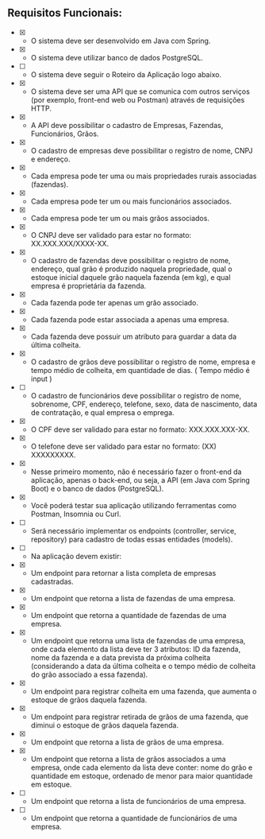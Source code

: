 ## Requisitos Funcionais:

- [x] - O sistema deve ser desenvolvido em Java com Spring.
- [x] - O sistema deve utilizar banco de dados PostgreSQL.
- [ ] - O sistema deve seguir o Roteiro da Aplicação logo abaixo.
- [x] - O sistema deve ser uma API que se comunica com outros serviços (por exemplo, front-end web ou Postman) através de requisições HTTP.

- [x] - A API deve possibilitar o cadastro de Empresas, Fazendas, Funcionários, Grãos.

- [x] - O cadastro de empresas deve possibilitar o registro de nome, CNPJ e endereço.
- [x] - Cada empresa pode ter uma ou mais propriedades rurais associadas (fazendas).
- [x] - Cada empresa pode ter um ou mais funcionários associados.
- [x] - Cada empresa pode ter um ou mais grãos associados.
- [x] - O CNPJ deve ser validado para estar no formato: XX.XXX.XXX/XXXX-XX.

- [x] - O cadastro de fazendas deve possibilitar o registro de nome, endereço, qual grão é produzido naquela propriedade, qual o estoque inicial daquele grão naquela fazenda (em kg), e qual empresa é proprietária da fazenda.
- [x] - Cada fazenda pode ter apenas um grão associado.
- [x] - Cada fazenda pode estar associada a apenas uma empresa.
- [x] - Cada fazenda deve possuir um atributo para guardar a data da última colheita.

- [x] - O cadastro de grãos deve possibilitar o registro de nome, empresa e tempo médio de colheita, em quantidade de dias. ( Tempo médio é input )

- [ ] - O cadastro de funcionários deve possibilitar o registro de nome, sobrenome, CPF, endereço, telefone, sexo, data de nascimento, data de contratação, e qual empresa o emprega.
- [x] - O CPF deve ser validado para estar no formato: XXX.XXX.XXX-XX.
- [x] - O telefone deve ser validado para estar no formato: (XX) XXXXXXXXX.

- [x] - Nesse primeiro momento, não é necessário fazer o front-end da aplicação, apenas o back-end, ou seja, a API (em Java com Spring Boot) e o banco de dados (PostgreSQL).
- [x] - Você poderá testar sua aplicação utilizando ferramentas como Postman, Insomnia ou Curl.

- [ ] - Será necessário implementar os endpoints (controller, service, repository) para cadastro de todas essas entidades (models).

- [ ] - Na aplicação devem existir: 
- [x] - Um endpoint para retornar a lista completa de empresas cadastradas.
- [x] - Um endpoint que retorna a lista de fazendas de uma empresa.
- [x] - Um endpoint que retorna a quantidade de fazendas de uma empresa.
- [x] - Um endpoint que retorna uma lista de fazendas de uma empresa, onde cada elemento da lista deve ter 3 atributos: ID da fazenda, nome da fazenda e a data prevista da próxima colheita (considerando a data da última colheita e o tempo médio de colheita do grão associado a essa fazenda).
- [x] - Um endpoint para registrar colheita em uma fazenda, que aumenta o estoque de grãos daquela fazenda.
- [x] - Um endpoint para registrar retirada de grãos de uma fazenda, que diminui o estoque de grãos daquela fazenda.
- [x] - Um endpoint que retorna a lista de grãos de uma empresa.
- [x] - Um endpoint que retorna a lista de grãos associados a uma empresa, onde cada elemento da lista deve conter: nome do grão e quantidade em estoque, ordenado de menor para maior quantidade em estoque.
- [ ] - Um endpoint que retorna a lista de funcionários de uma empresa.
- [ ] - Um endpoint que retorna a quantidade de funcionários de uma empresa.
